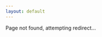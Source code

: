 ```yaml
---
layout: default
---
```


Page not found, attempting redirect...

<script>
  var redirect = 'http://muensterer.link/' + location.href.split('/').pop()
  window.location = redirect.replace('https', 'http')
</script>
